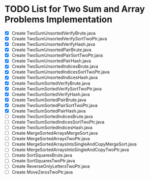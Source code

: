 # TODO List for Two Sum and Array Problems Implementation

- [x] Create TwoSumUnsortedVerifyBrute.java
- [x] Create TwoSumUnsortedVerifySortTwoPtr.java
- [x] Create TwoSumUnsortedVerifyHash.java
- [x] Create TwoSumUnsortedPairBrute.java
- [x] Create TwoSumUnsortedPairSortTwoPtr.java
- [x] Create TwoSumUnsortedPairHash.java
- [x] Create TwoSumUnsortedIndicesBrute.java
- [x] Create TwoSumUnsortedIndicesSortTwoPtr.java
- [x] Create TwoSumUnsortedIndicesHash.java
- [x] Create TwoSumSortedVerifyBrute.java
- [x] Create TwoSumSortedVerifySortTwoPtr.java
- [x] Create TwoSumSortedVerifyHash.java
- [x] Create TwoSumSortedPairBrute.java
- [x] Create TwoSumSortedPairSortTwoPtr.java
- [x] Create TwoSumSortedPairHash.java
- [ ] Create TwoSumSortedIndicesBrute.java
- [ ] Create TwoSumSortedIndicesSortTwoPtr.java
- [ ] Create TwoSumSortedIndicesHash.java
- [ ] Create MergeSortedArraysMergeSort.java
- [ ] Create MergeSortedArraysTwoPtr.java
- [ ] Create MergeSortedArraysIntoSingleAndCopyMergeSort.java
- [ ] Create MergeSortedArraysIntoSingleAndCopyTwoPtr.java
- [ ] Create SortSquaresBrute.java
- [ ] Create SortSquaresTwoPtr.java
- [ ] Create ReverseOnlyLettersTwoPtr.java
- [ ] Create MoveZerosTwoPtr.java
